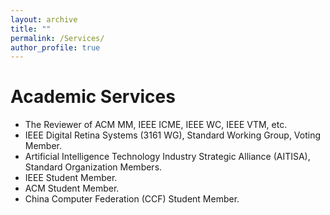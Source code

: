 ```yaml
---
layout: archive
title: ""
permalink: /Services/
author_profile: true
---
```


Academic Services
===
* The Reviewer of ACM MM, IEEE ICME, IEEE WC, IEEE VTM, etc.
* IEEE Digital Retina Systems (3161 WG), Standard Working Group, Voting Member.
* Artificial Intelligence Technology Industry Strategic Alliance (AITISA), Standard Organization Members.
* IEEE Student Member.
* ACM Student Member.
* China Computer Federation (CCF) Student Member.


